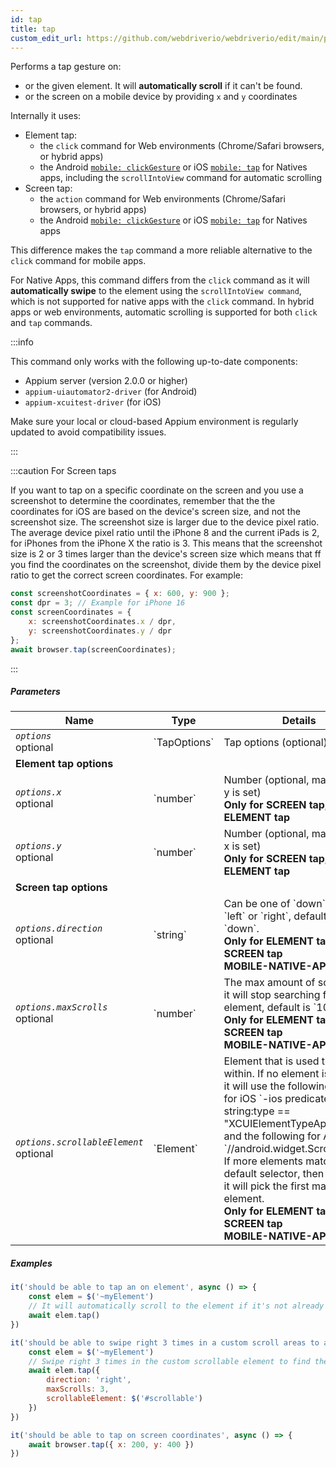 ```yaml
---
id: tap
title: tap
custom_edit_url: https://github.com/webdriverio/webdriverio/edit/main/packages/webdriverio/src/commands/mobile/tap.ts
---
```


Performs a tap gesture on:
- or the given element. It will **automatically scroll** if it can't be found.
- or the screen on a mobile device by providing `x` and `y` coordinates

Internally it uses:
- Element tap:
     - the `click` command for Web environments (Chrome/Safari browsers, or hybrid apps)
     - the Android [`mobile: clickGesture`](https://github.com/appium/appium-uiautomator2-driver/blob/master/docs/android-mobile-gestures.md#mobile-clickgesture)
or iOS [`mobile: tap`](https://appium.github.io/appium-xcuitest-driver/latest/reference/execute-methods/#mobile-tap) for Natives apps, including the `scrollIntoView`
command for automatic scrolling
- Screen tap:
     - the `action` command for Web environments (Chrome/Safari browsers, or hybrid apps)
     - the Android [`mobile: clickGesture`](https://github.com/appium/appium-uiautomator2-driver/blob/master/docs/android-mobile-gestures.md#mobile-clickgesture)
or iOS [`mobile: tap`](https://appium.github.io/appium-xcuitest-driver/latest/reference/execute-methods/#mobile-tap) for Natives apps

This difference makes the `tap` command a more reliable alternative to the `click` command for mobile apps.

For Native Apps, this command differs from the `click` command as it will <strong>automatically swipe</strong> to the element using the `scrollIntoView command`,
which is not supported for native apps with the `click` command. In hybrid apps or web environments, automatic scrolling is supported for both `click` and `tap` commands.

:::info

This command only works with the following up-to-date components:
 - Appium server (version 2.0.0 or higher)
 - `appium-uiautomator2-driver` (for Android)
 - `appium-xcuitest-driver` (for iOS)

Make sure your local or cloud-based Appium environment is regularly updated to avoid compatibility issues.

:::

:::caution For Screen taps

If you want to tap on a specific coordinate on the screen and you use a screenshot to determine the coordinates, remember that the
the coordinates for iOS are based on the device's screen size, and not the screenshot size. The screenshot size is larger due to the device pixel ratio.
The average device pixel ratio until the iPhone 8 and the current iPads is 2, for iPhones from the iPhone X the ratio is 3. This means that the screenshot
size is 2 or 3 times larger than the device's screen size which means that ff you find the coordinates on the screenshot, divide them by the device pixel
ratio to get the correct screen coordinates. For example:

```js
const screenshotCoordinates = { x: 600, y: 900 };
const dpr = 3; // Example for iPhone 16
const screenCoordinates = {
    x: screenshotCoordinates.x / dpr,
    y: screenshotCoordinates.y / dpr
};
await browser.tap(screenCoordinates);
```

:::

##### Parameters

<table>
  <thead>
    <tr>
      <th>Name</th><th>Type</th><th>Details</th>
    </tr>
  </thead>
  <tbody>
    <tr>
      <td><code><var>options</var></code><br /><span className="label labelWarning">optional</span></td>
      <td>`TapOptions`</td>
      <td>Tap options (optional)</td>
    </tr>
    <tr>
              <td colspan="3"><strong>Element tap options</strong></td>
            </tr>
    <tr>
      <td><code><var>options.x</var></code><br /><span className="label labelWarning">optional</span></td>
      <td>`number`</td>
      <td>Number (optional, mandatory if y is set) <br /><strong>Only for SCREEN tap, not for ELEMENT tap</strong></td>
    </tr>
    <tr>
      <td><code><var>options.y</var></code><br /><span className="label labelWarning">optional</span></td>
      <td>`number`</td>
      <td>Number (optional, mandatory if x is set) <br /><strong>Only for SCREEN tap, not for ELEMENT tap</strong></td>
    </tr>
    <tr>
              <td colspan="3"><strong>Screen tap options</strong></td>
            </tr>
    <tr>
      <td><code><var>options.direction</var></code><br /><span className="label labelWarning">optional</span></td>
      <td>`string`</td>
      <td>Can be one of `down`, `up`, `left` or `right`, default is `down`. <br /><strong>Only for ELEMENT tap, not for SCREEN tap</strong><br /><strong>MOBILE-NATIVE-APP-ONLY</strong></td>
    </tr>
    <tr>
      <td><code><var>options.maxScrolls</var></code><br /><span className="label labelWarning">optional</span></td>
      <td>`number`</td>
      <td>The max amount of scrolls until it will stop searching for the element, default is `10`. <br /><strong>Only for ELEMENT tap, not for SCREEN tap</strong><br /><strong>MOBILE-NATIVE-APP-ONLY</strong></td>
    </tr>
    <tr>
      <td><code><var>options.scrollableElement</var></code><br /><span className="label labelWarning">optional</span></td>
      <td>`Element`</td>
      <td>Element that is used to scroll within. If no element is provided it will use the following selector for iOS `-ios predicate string:type == "XCUIElementTypeApplication"` and the following for Android `//android.widget.ScrollView'`. If more elements match the default selector, then by default it will pick the first matching element. <br /><strong>Only for ELEMENT tap, not for SCREEN tap</strong><br /><strong>MOBILE-NATIVE-APP-ONLY</strong></td>
    </tr>
  </tbody>
</table>

##### Examples

```js title="element.tap.example.js"
it('should be able to tap an on element', async () => {
    const elem = $('~myElement')
    // It will automatically scroll to the element if it's not already in the viewport
    await elem.tap()
})

```

```js title="element.tap.scroll.options.example.js"
it('should be able to swipe right 3 times in a custom scroll areas to an element and tap on the element', async () => {
    const elem = $('~myElement')
    // Swipe right 3 times in the custom scrollable element to find the element
    await elem.tap({
        direction: 'right',
        maxScrolls: 3,
        scrollableElement: $('#scrollable')
    })
})

```

```js title="screen.tap.example.js"
it('should be able to tap on screen coordinates', async () => {
    await browser.tap({ x: 200, y: 400 })
})
```

